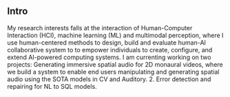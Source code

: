 ## Intro

My research interests falls at the interaction of Human-Computer Interaction (HCI), machine learning (ML) and multimodal perception, where I use human-centered methods to design, build and evaluate human-AI collaborative system to to empower individuals to create, configure, and extend AI-powered computing systems. I am currenting working on two projects: Generating immersive spatial audio for 2D monaural videos, where we build a system to enable end users manipulating and generating spatial audio using the SOTA models in CV and Auditory. 2. Error detection and repairing for NL to SQL models.   